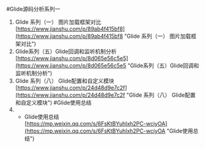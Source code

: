#Glide源码分析系列一
1. Glide 系列（一） 图片加载框架对比<br>[https://www.jianshu.com/p/89ab4f415bf8](https://www.jianshu.com/p/89ab4f415bf8 "Glide 系列（一） 图片加载框架对比")
2. Glide系列（五）Glide回调和监听机制分析<br>[https://www.jianshu.com/p/8d065e56c5e5](https://www.jianshu.com/p/8d065e56c5e5 "Glide系列（五）Glide回调和监听机制分析")
3. Glide 系列（八） Glide配置和自定义模块<br>[https://www.jianshu.com/p/24d48d9e7c2f](https://www.jianshu.com/p/24d48d9e7c2f "Glide 系列（八） Glide配置和自定义模块")
#Glide使用总结
1. - Glide使用总结<br>[https://mp.weixin.qq.com/s/6FsKtBYuhlxh2PC-wcjyOA](https://mp.weixin.qq.com/s/6FsKtBYuhlxh2PC-wcjyOA "Glide使用总结")